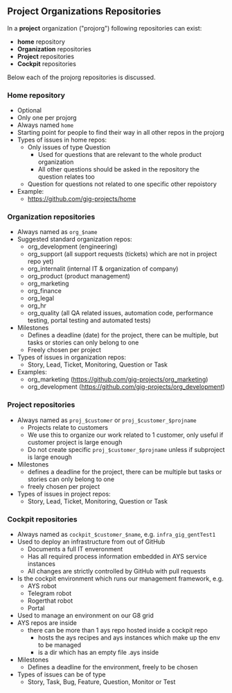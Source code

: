 ## Project Organizations Repositories

In a **project** organization ("projorg") following repositories can exist:

- **home** repository
- **Organization** repositories
- **Project** repositories
- **Cockpit** repositories

Below each of the projorg repositories is discussed.


### Home repository

- Optional
- Only one per projorg
- Always named ```home```
- Starting point for people to find their way in all other repos in the projorg
- Types of issues in home repos:
  - Only issues of type Question
    - Used for questions that are relevant to the whole product organization
    - All other questions should be asked in the repository the question relates too 
  - Question for questions not related to one specific other repoistory
- Example:
  - https://github.com/gig-projects/home


### Organization repositories

- Always named as ```org_$name```
- Suggested standard organization repos:
    - org_development (engineering)
    - org_support (all support requests (tickets) which are not in project repo yet)
    - org_internalit (internal IT & organization of company)
    - org_product (product management)
    - org_marketing
    - org_finance
    - org_legal
    - org_hr 
    - org_quality (all QA related issues, automation code, performance testing, portal testing and automated tests)
- Milestones
  - Defines a deadline (date) for the project, there can be multiple, but tasks or stories can only belong to one
  - Freely chosen per project
- Types of issues in organization repos:
  - Story, Lead, Ticket, Monitoring, Question or Task
- Examples:
  - org_marketing (https://github.com/gig-projects/org_marketing)
  - org_development (https://github.com/gig-projects/org_development)


### Project repositories

- Always named as ```proj_$customer``` or ```proj_$customer_$projname```
  - Projects relate to customers
  - We use this to organize our work related to 1 customer, only useful if customer project is large enough
  - Do not create specific ```proj_$customer_$projname``` unless if subproject is large enough
- Milestones
  - defines a deadline for the project, there can be multiple but tasks or stories can only belong to one
  - freely chosen per project
- Types of issues in project repos:
  - Story, Lead, Ticket, Monitoring, Question or Task


### Cockpit repositories

- Always named as ```cockpit_$customer_$name```, e.g. ```infra_gig_gentTest1```
- Used to deploy an infrastructure from out of GitHub
  - Documents a full IT enveronment
  - Has all required process information embedded in AYS service instances
  - All changes are strictly controlled by GitHub with pull requests 
- Is the cockpit environment which runs our management framework, e.g.
    - AYS robot
    - Telegram robot
    - Rogerthat robot
    - Portal
- Used to manage an environment on our G8 grid
- AYS repos are inside
    - there can be more than 1 ays repo hosted inside a cockpit repo 
        - hosts the ays recipes and ays instances which make up the env to be managed
        - is a dir which has an empty file .ays inside 
- Milestones
  - Defines a deadline for the environment, freely to be chosen
- Types of issues can be of type
  - Story, Task, Bug, Feature, Question, Monitor or Test